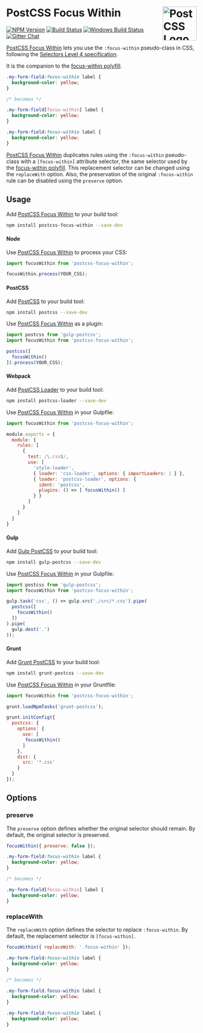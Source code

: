 # PostCSS Focus Within [<img src="https://postcss.github.io/postcss/logo.svg" alt="PostCSS Logo" width="90" height="90" align="right">][postcss]

[![NPM Version][npm-img]][npm-url]
[![Build Status][cli-img]][cli-url]
[![Windows Build Status][win-img]][win-url]
[![Gitter Chat][git-img]][git-url]

[PostCSS Focus Within] lets you use the `:focus-within` pseudo-class in CSS,
following the [Selectors Level 4 specification].

It is the companion to the [focus-within polyfill].

```css
.my-form-field:focus-within label {
  background-color: yellow;
}

/* becomes */

.my-form-field[focus-within] label {
  background-color: yellow;
}

.my-form-field:focus-within label {
  background-color: yellow;
}
```

[PostCSS Focus Within] duplicates rules using the `:focus-within` pseudo-class
with a `[focus-within]` attribute selector, the same selector used by the
[focus-within polyfill]. This replacement selector can be changed using the
`replaceWith` option. Also, the preservation of the original `:focus-within`
rule can be disabled using the `preserve` option. 

## Usage

Add [PostCSS Focus Within] to your build tool:

```bash
npm install postcss-focus-within --save-dev
```

#### Node

Use [PostCSS Focus Within] to process your CSS:

```js
import focusWithin from 'postcss-focus-within';

focusWithin.process(YOUR_CSS);
```

#### PostCSS

Add [PostCSS] to your build tool:

```bash
npm install postcss --save-dev
```

Use [PostCSS Focus Within] as a plugin:

```js
import postcss from 'gulp-postcss';
import focusWithin from 'postcss-focus-within';

postcss([
  focusWithin()
]).process(YOUR_CSS);
```

#### Webpack

Add [PostCSS Loader] to your build tool:

```bash
npm install postcss-loader --save-dev
```

Use [PostCSS Focus Within] in your Gulpfile:

```js
import focusWithin from 'postcss-focus-within';

module.exports = {
  module: {
    rules: [
      {
        test: /\.css$/,
        use: [
          'style-loader',
          { loader: 'css-loader', options: { importLoaders: 1 } },
          { loader: 'postcss-loader', options: {
            ident: 'postcss',
            plugins: () => [ focusWithin() ]
          } }
        ]
      }
    ]
  }
}
```

#### Gulp

Add [Gulp PostCSS] to your build tool:

```bash
npm install gulp-postcss --save-dev
```

Use [PostCSS Focus Within] in your Gulpfile:

```js
import postcss from 'gulp-postcss';
import focusWithin from 'postcss-focus-within';

gulp.task('css', () => gulp.src('./src/*.css').pipe(
  postcss([
    focusWithin()
  ])
).pipe(
  gulp.dest('.')
));
```

#### Grunt

Add [Grunt PostCSS] to your build tool:

```bash
npm install grunt-postcss --save-dev
```

Use [PostCSS Focus Within] in your Gruntfile:

```js
import focusWithin from 'postcss-focus-within';

grunt.loadNpmTasks('grunt-postcss');

grunt.initConfig({
  postcss: {
    options: {
      use: [
       focusWithin()
      ]
    },
    dist: {
      src: '*.css'
    }
  }
});
```

## Options

### preserve

The `preserve` option defines whether the original selector should remain. By
default, the original selector is preserved.

```js
focusWithin({ preserve: false });
```

```css
.my-form-field:focus-within label {
  background-color: yellow;
}

/* becomes */

.my-form-field[focus-within] label {
  background-color: yellow;
}
```

### replaceWith

The `replaceWith` option defines the selector to replace `:focus-within`. By
default, the replacement selector is `[focus-within]`.

```js
focusWithin({ replaceWith: '.focus-within' });
```

```css
.my-form-field:focus-within label {
  background-color: yellow;
}

/* becomes */

.my-form-field.focus-within label {
  background-color: yellow;
}

.my-form-field:focus-within label {
  background-color: yellow;
}
```

[npm-url]: https://www.npmjs.com/package/postcss-focus-within
[npm-img]: https://img.shields.io/npm/v/postcss-focus-within.svg
[cli-url]: https://travis-ci.org/jonathantneal/postcss-focus-within
[cli-img]: https://img.shields.io/travis/jonathantneal/postcss-focus-within.svg
[win-url]: https://ci.appveyor.com/project/jonathantneal/postcss-focus-within
[win-img]: https://img.shields.io/appveyor/ci/jonathantneal/postcss-focus-within.svg
[git-url]: https://gitter.im/postcss/postcss
[git-img]: https://img.shields.io/badge/support-chat-blue.svg

[focus-within polyfill]: https://github.com/jonathantneal/focus-within
[Gulp PostCSS]: https://github.com/postcss/gulp-postcss
[Grunt PostCSS]: https://github.com/nDmitry/grunt-postcss
[PostCSS]: https://github.com/postcss/postcss
[PostCSS Focus Within]: https://github.com/jonathantneal/postcss-focus-within
[PostCSS Loader]: https://github.com/postcss/postcss-loader
[Selectors Level 4 specification]: https://www.w3.org/TR/selectors-4/#the-focus-within-pseudo
